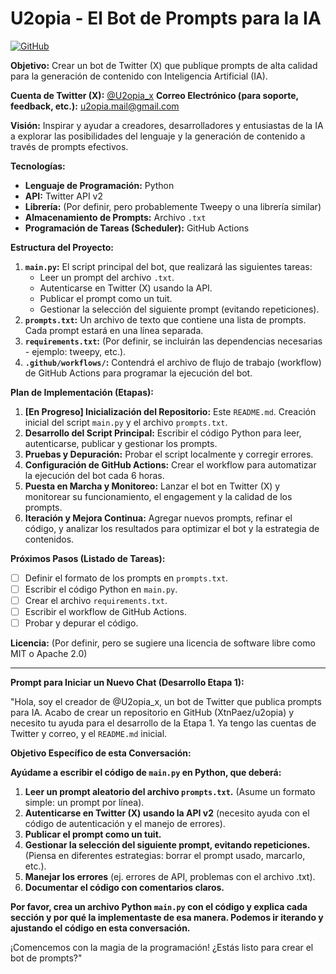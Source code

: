 # U2opia - El Bot de Prompts para la IA

[![GitHub](https://img.shields.io/github/stars/XtnPaez/u2opia?style=social)](https://github.com/XtnPaez/u2opia)

**Objetivo:** Crear un bot de Twitter (X) que publique prompts de alta calidad para la generación de contenido con Inteligencia Artificial (IA).

**Cuenta de Twitter (X):** [@U2opia\_x](https://twitter.com/U2opia_x)
**Correo Electrónico (para soporte, feedback, etc.):** u2opia.mail@gmail.com

**Visión:** Inspirar y ayudar a creadores, desarrolladores y entusiastas de la IA a explorar las posibilidades del lenguaje y la generación de contenido a través de prompts efectivos.

**Tecnologías:**

*   **Lenguaje de Programación:** Python
*   **API:** Twitter API v2
*   **Librería:**  (Por definir, pero probablemente Tweepy o una librería similar)
*   **Almacenamiento de Prompts:** Archivo `.txt`
*   **Programación de Tareas (Scheduler):**  GitHub Actions

**Estructura del Proyecto:**

1.  **`main.py`:**  El script principal del bot, que realizará las siguientes tareas:
    *   Leer un prompt del archivo `.txt`.
    *   Autenticarse en Twitter (X) usando la API.
    *   Publicar el prompt como un tuit.
    *   Gestionar la selección del siguiente prompt (evitando repeticiones).
2.  **`prompts.txt`:**  Un archivo de texto que contiene una lista de prompts. Cada prompt estará en una línea separada.
3.  **`requirements.txt`:** (Por definir, se incluirán las dependencias necesarias - ejemplo: tweepy, etc.).
4.  **`.github/workflows/`:** Contendrá el archivo de flujo de trabajo (workflow) de GitHub Actions para programar la ejecución del bot.

**Plan de Implementación (Etapas):**

1.  **[En Progreso] Inicialización del Repositorio:** Este `README.md`. Creación inicial del script `main.py` y el archivo `prompts.txt`.
2.  **Desarrollo del Script Principal:**  Escribir el código Python para leer, autenticarse, publicar y gestionar los prompts.
3.  **Pruebas y Depuración:**  Probar el script localmente y corregir errores.
4.  **Configuración de GitHub Actions:** Crear el workflow para automatizar la ejecución del bot cada 6 horas.
5.  **Puesta en Marcha y Monitoreo:**  Lanzar el bot en Twitter (X) y monitorear su funcionamiento, el engagement y la calidad de los prompts.
6.  **Iteración y Mejora Continua:**  Agregar nuevos prompts, refinar el código, y analizar los resultados para optimizar el bot y la estrategia de contenidos.

**Próximos Pasos (Listado de Tareas):**

*   [ ] Definir el formato de los prompts en `prompts.txt`.
*   [ ] Escribir el código Python en `main.py`.
*   [ ] Crear el archivo `requirements.txt`.
*   [ ] Escribir el workflow de GitHub Actions.
*   [ ] Probar y depurar el código.

**Licencia:** (Por definir, pero se sugiere una licencia de software libre como MIT o Apache 2.0)

---

**Prompt para Iniciar un Nuevo Chat (Desarrollo Etapa 1):**

"Hola, soy el creador de @U2opia_x, un bot de Twitter que publica prompts para IA. Acabo de crear un repositorio en GitHub (XtnPaez/u2opia) y necesito tu ayuda para el desarrollo de la Etapa 1. Ya tengo las cuentas de Twitter y correo, y el `README.md` inicial.

**Objetivo Específico de esta Conversación:**

**Ayúdame a escribir el código de `main.py` en Python, que deberá:**

1.  **Leer un prompt aleatorio del archivo `prompts.txt`.** (Asume un formato simple: un prompt por línea).
2.  **Autenticarse en Twitter (X) usando la API v2** (necesito ayuda con el código de autenticación y el manejo de errores).
3.  **Publicar el prompt como un tuit.**
4.  **Gestionar la selección del siguiente prompt, evitando repeticiones.** (Piensa en diferentes estrategias: borrar el prompt usado, marcarlo, etc.).
5.  **Manejar los errores** (ej. errores de API, problemas con el archivo .txt).
6.  **Documentar el código con comentarios claros.**

**Por favor, crea un archivo Python `main.py` con el código y explica cada sección y por qué la implementaste de esa manera. Podemos ir iterando y ajustando el código en esta conversación.**

¡Comencemos con la magia de la programación! ¿Estás listo para crear el bot de prompts?"
